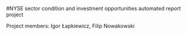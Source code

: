 #NYSE sector condition and investment opportunities automated report project

Project members: Igor Łapkiewicz, Filip Nowakowski
